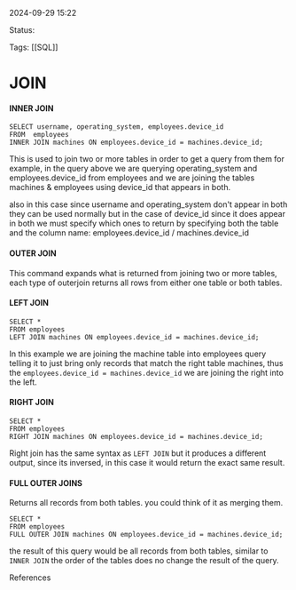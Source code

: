 2024-09-29 15:22

Status:

Tags:
[[SQL]]

# JOIN

#### INNER JOIN

	SELECT username, operating_system, employees.device_id
	FROM  employees
	INNER JOIN machines ON employees.device_id = machines.device_id;

This is used to join two or more tables in order to get a query from them for example, in the query above we are querying operating_system and employees.device_id from employees and we are joining the tables machines & employees using device_id that appears in both.

also in this case since username and operating_system don't appear in both they can be used normally but in the case of device_id since it does appear in both we must specify which ones to return by specifying both the table and the column name: employees.device_id / machines.device_id

#### OUTER JOIN

This command expands what is returned from joining two or more tables, each type of outerjoin returns all rows from either one table or both tables.

#### LEFT JOIN

	SELECT *
	FROM employees
	LEFT JOIN machines ON employees.device_id = machines.device_id;

 In this example we are joining the machine table into employees query telling it to just bring only records that match the right table machines, thus the `employees.device_id = machines.device_id` we are joining the right into the left. 

#### RIGHT JOIN

	SELECT *
	FROM employees
	RIGHT JOIN machines ON employees.device_id = machines.device_id;

Right join has the same syntax as `LEFT JOIN` but it produces a different output, since its inversed, in this case it would return the exact same result.

#### FULL OUTER JOINS

Returns all records from both tables. you could think of it as merging them.

	SELECT *
	FROM employees
	FULL OUTER JOIN machines ON employees.device_id = machines.device_id;

the result of this query would be all records from both tables, similar to `INNER JOIN` the order of the tables does no change the result of the query.


References 